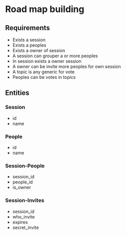 # Road map building

## Requirements

- Exists a session
- Exists a peoples
- Exists a owner of session
- A session can grouper a or more peoples
- In session exists a owner session
- A owner can be invite more peoples for own session
- A topic is any generic for vote
- Peoples can be votes in topics

## Entities

### Session

- id
- name

### People

- id
- name

### Session-People

- session_id
- people_id
- is_owner

### Session-Invites

- session_id
- who_invite
- expires
- secret_invite
